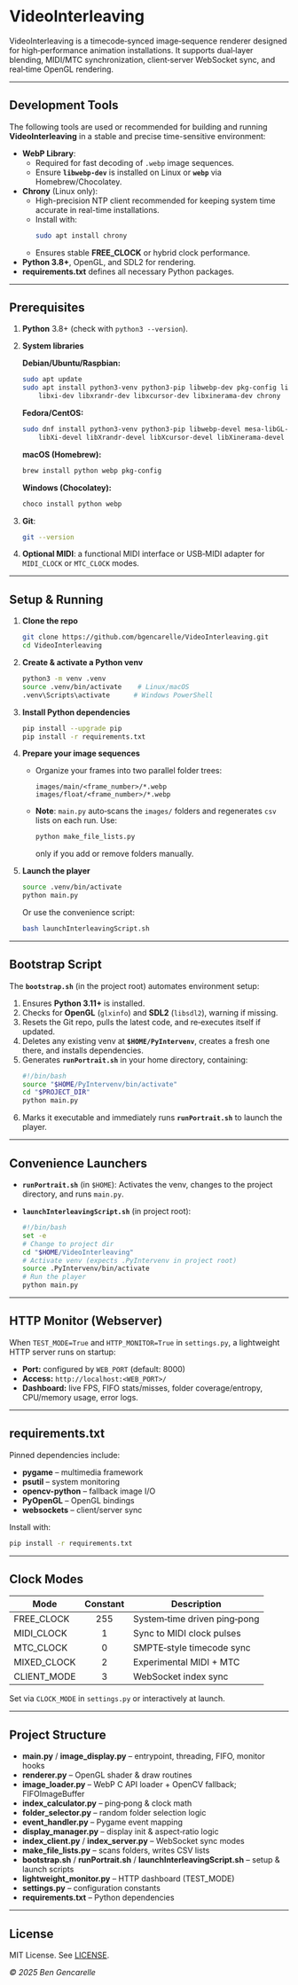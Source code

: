# VideoInterleaving

VideoInterleaving is a timecode‑synced image‐sequence renderer designed for high‑performance animation installations. It supports dual‑layer blending, MIDI/MTC synchronization, client‑server WebSocket sync, and real‑time OpenGL rendering.

---

## Development Tools

The following tools are used or recommended for building and running **VideoInterleaving** in a stable and precise time-sensitive environment:

- **WebP Library**:
  - Required for fast decoding of `.webp` image sequences.
  - Ensure **`libwebp-dev`** is installed on Linux or **`webp`** via Homebrew/Chocolatey.
- **Chrony** (Linux only):
  - High-precision NTP client recommended for keeping system time accurate in real-time installations.
  - Install with:
    ```bash
    sudo apt install chrony
    ```
  - Ensures stable **FREE_CLOCK** or hybrid clock performance.
- **Python 3.8+**, OpenGL, and SDL2 for rendering.
- **requirements.txt** defines all necessary Python packages.

---

## Prerequisites

1. **Python** 3.8+  (check with `python3 --version`).
2. **System libraries**

   **Debian/Ubuntu/Raspbian:**
   ```bash
   sudo apt update
   sudo apt install python3-venv python3-pip libwebp-dev pkg-config libgl1-mesa-dev \
       libxi-dev libxrandr-dev libxcursor-dev libxinerama-dev chrony
   ```

   **Fedora/CentOS:**
   ```bash
   sudo dnf install python3-venv python3-pip libwebp-devel mesa-libGL-devel \
       libXi-devel libXrandr-devel libXcursor-devel libXinerama-devel chrony
   ```

   **macOS (Homebrew):**
   ```bash
   brew install python webp pkg-config
   ```

   **Windows (Chocolatey):**
   ```powershell
   choco install python webp
   ```

3. **Git**:
   ```bash
   git --version
   ```

4. **Optional MIDI**: a functional MIDI interface or USB‑MIDI adapter for `MIDI_CLOCK` or `MTC_CLOCK` modes.

---

## Setup & Running

1. **Clone the repo**
   ```bash
   git clone https://github.com/bgencarelle/VideoInterleaving.git
   cd VideoInterleaving
   ```

2. **Create & activate a Python venv**
   ```bash
   python3 -m venv .venv
   source .venv/bin/activate    # Linux/macOS
   .venv\Scripts\activate      # Windows PowerShell
   ```

3. **Install Python dependencies**
   ```bash
   pip install --upgrade pip
   pip install -r requirements.txt
   ```

4. **Prepare your image sequences**

   - Organize your frames into two parallel folder trees:
     ```text
     images/main/<frame_number>/*.webp
     images/float/<frame_number>/*.webp
     ```
   - **Note**: `main.py` auto‑scans the `images/` folders and regenerates `csv` lists on each run. Use:
     ```bash
     python make_file_lists.py
     ```
     only if you add or remove folders manually.

5. **Launch the player**
   ```bash
   source .venv/bin/activate
   python main.py
   ```
   Or use the convenience script:
   ```bash
   bash launchInterleavingScript.sh
   ```

---

## Bootstrap Script

The **`bootstrap.sh`** (in the project root) automates environment setup:

1. Ensures **Python 3.11+** is installed.
2. Checks for **OpenGL** (`glxinfo`) and **SDL2** (`libsdl2`), warning if missing.
3. Resets the Git repo, pulls the latest code, and re‑executes itself if updated.
4. Deletes any existing venv at **`$HOME/PyIntervenv`**, creates a fresh one there, and installs dependencies.
5. Generates **`runPortrait.sh`** in your home directory, containing:
   ```bash
   #!/bin/bash
   source "$HOME/PyIntervenv/bin/activate"
   cd "$PROJECT_DIR"
   python main.py
   ```
6. Marks it executable and immediately runs **`runPortrait.sh`** to launch the player.

---

## Convenience Launchers

- **`runPortrait.sh`** (in `$HOME`):
  Activates the venv, changes to the project directory, and runs `main.py`.

- **`launchInterleavingScript.sh`** (in project root):
  ```bash
  #!/bin/bash
  set -e
  # Change to project dir
  cd "$HOME/VideoInterleaving"
  # Activate venv (expects .PyIntervenv in project root)
  source .PyIntervenv/bin/activate
  # Run the player
  python main.py
  ```

---

## HTTP Monitor (Webserver)

When `TEST_MODE=True` and `HTTP_MONITOR=True` in `settings.py`, a lightweight HTTP server runs on startup:

- **Port:** configured by `WEB_PORT` (default: 8000)
- **Access:** `http://localhost:<WEB_PORT>/`
- **Dashboard:** live FPS, FIFO stats/misses, folder coverage/entropy, CPU/memory usage, error logs.

---

## requirements.txt

Pinned dependencies include:

- **pygame** – multimedia framework
- **psutil** – system monitoring
- **opencv-python** – fallback image I/O
- **PyOpenGL** – OpenGL bindings
- **websockets** – client/server sync

Install with:
```bash
pip install -r requirements.txt
```

---

## Clock Modes

Mode           | Constant | Description
--------------|:--------:|-----------------------------
FREE_CLOCK    |   255    | System‑time driven ping‑pong
MIDI_CLOCK    |     1    | Sync to MIDI clock pulses
MTC_CLOCK     |     0    | SMPTE‑style timecode sync
MIXED_CLOCK   |     2    | Experimental MIDI + MTC
CLIENT_MODE   |     3    | WebSocket index sync

Set via `CLOCK_MODE` in `settings.py` or interactively at launch.

---

## Project Structure

- **main.py** / **image_display.py** – entrypoint, threading, FIFO, monitor hooks
- **renderer.py** – OpenGL shader & draw routines
- **image_loader.py** – WebP C API loader + OpenCV fallback; FIFOImageBuffer
- **index_calculator.py** – ping‑pong & clock math
- **folder_selector.py** – random folder selection logic
- **event_handler.py** – Pygame event mapping
- **display_manager.py** – display init & aspect‑ratio logic
- **index_client.py** / **index_server.py** – WebSocket sync modes
- **make_file_lists.py** – scans folders, writes CSV lists
- **bootstrap.sh** / **runPortrait.sh** / **launchInterleavingScript.sh** – setup & launch scripts
- **lightweight_monitor.py** – HTTP dashboard (TEST_MODE)
- **settings.py** – configuration constants
- **requirements.txt** – Python dependencies

---

## License

MIT License. See [LICENSE](LICENSE).

*© 2025 Ben Gencarelle*

